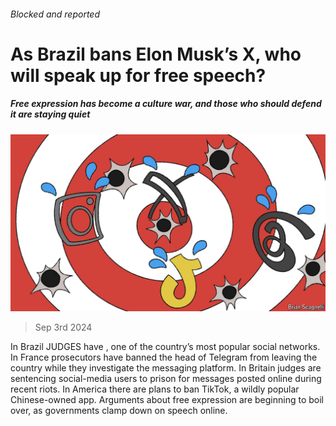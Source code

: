 ###### Blocked and reported

# As Brazil bans Elon Musk’s X, who will speak up for free speech? 

##### Free expression has become a culture war, and those who should defend it are staying quiet 

![image](images/20240907_LDD003.jpg) 

> Sep 3rd 2024 

In Brazil JUDGES have , one of the country’s most popular social networks. In France prosecutors have banned the head of Telegram from leaving the country while they investigate the messaging platform. In Britain judges are sentencing social-media users to prison for messages posted online during recent riots. In America there are plans to ban TikTok, a wildly popular Chinese-owned app. Arguments about free expression are beginning to boil over, as governments clamp down on speech online.

